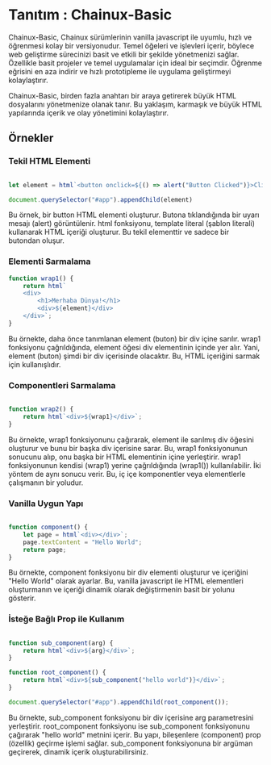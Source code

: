 # Tanıtım : Chainux-Basic

Chainux-Basic, Chainux sürümlerinin vanilla javascript ile uyumlu, hızlı ve öğrenmesi kolay bir versiyonudur. Temel öğeleri ve işlevleri içerir, böylece web geliştirme sürecinizi basit ve etkili bir şekilde yönetmenizi sağlar. Özellikle basit projeler ve temel uygulamalar için ideal bir seçimdir. Öğrenme eğrisini en aza indirir ve hızlı prototipleme ile uygulama geliştirmeyi kolaylaştırır.

Chainux-Basic, birden fazla anahtarı bir araya getirerek büyük HTML dosyalarını yönetmenize olanak tanır. Bu yaklaşım, karmaşık ve büyük HTML yapılarında içerik ve olay yönetimini kolaylaştırır.

## Örnekler
### Tekil HTML Elementi

```javascript

let element = html`<button onclick=${() => alert("Button Clicked")}>Click</button>`;

document.querySelector("#app").appendChild(element)

```

Bu örnek, bir button HTML elementi oluşturur. Butona tıklandığında bir uyarı mesajı (alert) görüntülenir. html fonksiyonu, template literal (şablon literali) kullanarak HTML içeriği oluşturur. Bu tekil elementtir ve sadece bir butondan oluşur.
### Elementi Sarmalama

```javascript
function wrap1() {
    return html`
    <div>
        <h1>Merhaba Dünya!</h1>
        <div>${element}</div>
    </div>`;
}
```

Bu örnekte, daha önce tanımlanan element (buton) bir div içine sarılır. wrap1 fonksiyonu çağrıldığında, element öğesi div elementinin içinde yer alır. Yani, element (buton) şimdi bir div içerisinde olacaktır. Bu, HTML içeriğini sarmak için kullanışlıdır.
### Componentleri Sarmalama

```javascript

function wrap2() {
    return html`<div>${wrap1}</div>`;
}

```

Bu örnekte, wrap1 fonksiyonunu çağırarak, element ile sarılmış div öğesini oluşturur ve bunu bir başka div içerisine sarar. Bu, wrap1 fonksiyonunun sonucunu alıp, onu başka bir HTML elementinin içine yerleştirir. wrap1 fonksiyonunun kendisi (wrap1) yerine çağrıldığında (wrap1()) kullanılabilir. İki yöntem de aynı sonucu verir. Bu, iç içe komponentler veya elementlerle çalışmanın bir yoludur.

### Vanilla Uygun Yapı

```javascript

function component() {
    let page = html`<div></div>`;
    page.textContent = "Hello World";
    return page;
}

```

Bu örnekte, component fonksiyonu bir div elementi oluşturur ve içeriğini "Hello World" olarak ayarlar. Bu, vanilla javascript ile HTML elementleri oluşturmanın ve içeriği dinamik olarak değiştirmenin basit bir yolunu gösterir.
### İsteğe Bağlı Prop ile Kullanım

```javascript

function sub_component(arg) {
    return html`<div>${arg}</div>`;
}

function root_component() {
    return html`<div>${sub_component("hello world")}</div>`;
}

document.querySelector("#app").appendChild(root_component());
```

Bu örnekte, sub_component fonksiyonu bir div içerisine arg parametresini yerleştirir. root_component fonksiyonu ise sub_component fonksiyonunu çağırarak "hello world" metnini içerir. Bu yapı, bileşenlere (component) prop (özellik) geçirme işlemi sağlar. sub_component fonksiyonuna bir argüman geçirerek, dinamik içerik oluşturabilirsiniz.